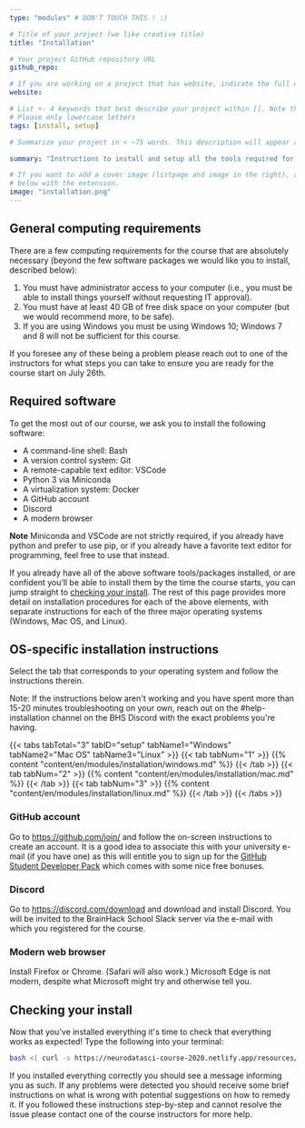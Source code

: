 ```yaml
---
type: "modules" # DON'T TOUCH THIS ! :)

# Title of your project (we like creative title)
title: "Installation"

# Your project GitHub repository URL
github_repo:

# If you are working on a project that has website, indicate the full url including "https://" below or leave it empty.
website:

# List +- 4 keywords that best describe your project within []. Note that the project summary also involves a number of key words. Those are listed on top of the [github repository](https://github.com/PSY6983-2021/project_template), click `manage topics`.
# Please only lowercase letters
tags: [install, setup]

# Summarize your project in < ~75 words. This description will appear at the top of your page and on the list page with other projects..

summary: "Instructions to install and setup all the tools required for the BrainHack summer school."

# If you want to add a cover image (listpage and image in the right), add it to your directory and indicate the name
# below with the extension.
image: "installation.png"
---
```

<!-- This is an html comment and this won't appear in the rendered page. You are now editing the "content" area, the core of your description. Everything that you can do in markdown is allowed below. We added a couple of comments to guide your through documenting your progress. -->

## General computing requirements

There are a few computing requirements for the course that are absolutely necessary (beyond the few software packages we would like you to install, described below):
 1. You must have administrator access to your computer (i.e., you must be able to install things yourself without requesting IT approval).
 1. You must have at least 40 GB of free disk space on your computer (but we would recommend more, to be safe).
 1. If you are using Windows you must be using Windows 10; Windows 7 and 8 will not be sufficient for this course.

If you foresee any of these being a problem please reach out to one of the instructors for what steps you can take to ensure you are ready for the course start on July 26th.

## Required software
To get the most out of our course, we ask you to install the following software:
* A command-line shell: Bash
* A version control system: Git
* A remote-capable text editor: VSCode
* Python 3 via Miniconda
* A virtualization system: Docker
* A GitHub account
* Discord
* A modern browser

**Note** Miniconda and VSCode are not strictly required, if you already have python and prefer to use pip, or if you already have a favorite text editor for programming, feel free to use that instead.

If you already have all of the above software tools/packages installed, or are confident you’ll be able to install them by the time the course starts, you can jump straight to [checking your install](#checking-your-install). The rest of this page provides more detail on installation procedures for each of the above elements, with separate instructions for each of the three major operating systems (Windows, Mac OS, and Linux).

## OS-specific installation instructions

Select the tab that corresponds to your operating system and follow the instructions therein.

Note: If the instructions below aren't working and you have spent more than 15-20 minutes troubleshooting on your own, reach out on the #help-installation channel on the BHS Discord with the exact problems you're having.

{{< tabs tabTotal="3" tabID="setup" tabName1="Windows" tabName2="Mac OS" tabName3="Linux" >}}
{{< tab tabNum="1" >}} {{% content "content/en/modules/installation/windows.md" %}} {{< /tab >}}
{{< tab tabNum="2" >}} {{% content "content/en/modules/installation/mac.md" %}} {{< /tab >}}
{{< tab tabNum="3" >}} {{% content "content/en/modules/installation/linux.md" %}} {{< /tab >}}
{{< /tabs >}}

### GitHub account

Go to https://github.com/join/ and follow the on-screen instructions to create an account.
It is a good idea to associate this with your university e-mail (if you have one) as this will entitle you to sign up for the [GitHub Student Developer Pack](https://education.github.com/pack) which comes with some nice free bonuses.

### Discord

Go to https://discord.com/download and download and install Discord.
You will be invited to the BrainHack School Slack server via the e-mail with which you registered for the course.

### Modern web browser

Install Firefox or Chrome.
(Safari will also work.)
Microsoft Edge is not modern, despite what Microsoft might try and otherwise tell you.

## Checking your install

Now that you've installed everything it's time to check that everything works as expected!
Type the following into your terminal:

``` bash
bash <( curl -s https://neurodatasci-course-2020.netlify.app/resources/nds_check_install.sh )
```

If you installed everything correctly you should see a message informing you as such.
If any problems were detected you should receive some brief instructions on what is wrong with potential suggestions on how to remedy it.
If you followed these instructions step-by-step and cannot resolve the issue please contact one of the course instructors for more help.
